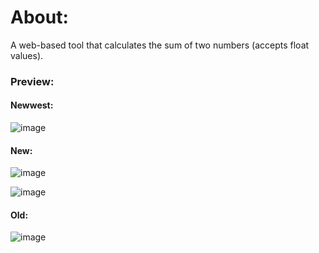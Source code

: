 # About: 

A web-based tool that calculates the sum of two numbers (accepts float values).

### Preview:
#### Newwest: 

![image](https://github.com/user-attachments/assets/7b0cff0d-c20d-4c26-b24b-5c9e42b35821)

#### New:

![image](https://github.com/user-attachments/assets/f8c5a294-f6d4-4154-bf1d-e2277731f760)

![image](https://github.com/user-attachments/assets/f26589ed-1350-43b3-b68f-66f713166080)



#### Old:
![image](https://github.com/user-attachments/assets/8524b2ed-f569-45cd-9b5a-26dfde14b92f)
